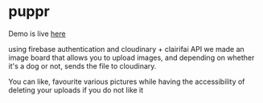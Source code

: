 # puppr

Demo is live [here](http://aphsai.github.io/puppr/)

using firebase authentication and cloudinary + clairifai API we made an image board that allows you to upload images, and depending on whether it's a dog or not, sends the file to cloudinary.

You can like, favourite various pictures while having the accessibility of deleting your uploads if you do not like it
